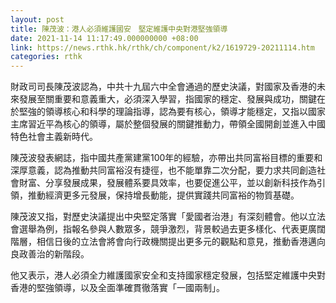 ```yaml
---
layout: post
title: 陳茂波：港人必須維護國安　堅定維護中央對港堅強領導
date: 2021-11-14 11:17:49.000000000 +08:00
link: https://news.rthk.hk/rthk/ch/component/k2/1619729-20211114.htm
categories: rthk
---
```


財政司司長陳茂波認為，中共十九屆六中全會通過的歷史決議，對國家及香港的未來發展至關重要和意義重大，必須深入學習，指國家的穩定、發展與成功，關鍵在於堅強的領導核心和科學的理論指導，認為要有核心，領導才能穩定，又指以國家主席習近平為核心的領導，屬於整個發展的關鍵推動力，帶領全國開創並進入中國特色社會主義新時代。

陳茂波發表網誌，指中國共產黨建黨100年的經驗，亦帶出共同富裕目標的重要和深厚意義，認為推動共同富裕沒有捷徑，也不能單靠二次分配，要力求共同創造社會財富、分享發展成果，發展體系要具效率，也要促進公平，並以創新科技作為引領，推動經濟更多元發展，保持增長動能，提供實踐共同富裕的物質基礎。

陳茂波又指，對歷史決議提出中央堅定落實「愛國者治港」有深刻體會。他以立法會選舉為例，指報名參與人數眾多，競爭激烈，背景較過去更多樣化、代表更廣闊階層，相信日後的立法會將會向行政機關提出更多元的觀點和意見，推動香港邁向良政善治的新階段。

他又表示，港人必須全力維護國家安全和支持國家穩定發展，包括堅定維護中央對香港的堅強領導，以及全面準確貫徹落實「一國兩制」。
